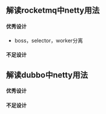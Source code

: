 ## 解读rocketmq中netty用法

#### 优秀设计
* boss，selector，worker分离

#### 不足设计


## 解读dubbo中netty用法

#### 优秀设计

#### 不足设计


